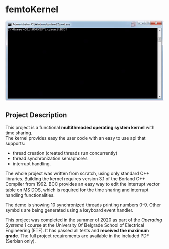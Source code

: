 # femtoKernel
![femtoKernel Demo](demo.gif) <br>
## Project Description
This project is a functional **multithreaded operating system kernel** with time sharing. <br> The kernel provides easy the user code with an easy to use api that supports:
* thread creation (created threads run concurrently)
* thread synchronization semaphores 
* interrupt handling.

The whole project was written from scratch, using only standard C++ libraries. Building the kernel requires version 3.1 of the Borland C++ Compiler from 1992. BCC provides an easy way to edit the interrupt vector table on MS DOS, which is required for the time sharing and interrupt handling functionalities.

The demo is showing 10 synchronized threads printing numbers 0-9. Other symbols are being generated using a keyboard event handler.

This project was completed in the summer of 2020 as part of the *Operating Systems 1* course at the University Of Belgrade School of Electrical Engineering (ETF). It has passed all tests and **received the maximum grade**. The full project requirements are available in the included PDF (Serbian only).


